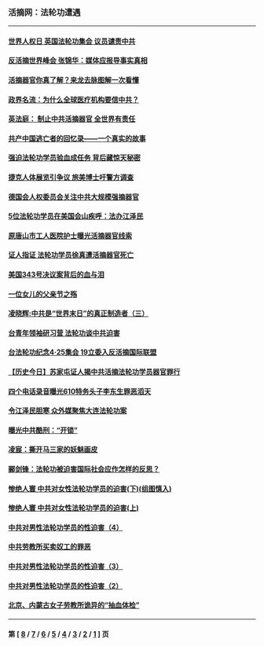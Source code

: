 ### 活摘网：法轮功遭遇
---
#### [世界人权日 英国法轮功集会 议员谴责中共](../../pages/nf5881/n13431763.md?03060430) 
#### [反活摘世界峰会 张锦华：媒体应报导事实真相](../../pages/nf5881/n13278502.md?03060430) 
#### [活摘器官你真了解？来龙去脉图解一次看懂](../../pages/nf5881/n13013820.md?03060430) 
#### [政界名流：为什么全球医疗机构要信中共？](../../pages/nf5881/n11945479.md?03060430) 
#### [英法庭： 制止中共活摘器官 全世界有责任](../../pages/nf5881/n11330691.md?03060430) 
#### [共产中国逃亡者的回忆录——一个真实的故事](../../pages/nf5881/n10918649.md?03060430) 
#### [强迫法轮功学员验血成任务 背后藏惊天秘密](../../pages/nf5881/n4252384.md?03060430) 
#### [捷克人体展览引争议 旅美博士吁警方调查](../../pages/nf5881/n9429187.md?03060430) 
#### [德国会人权委员会关注中共大规模强摘器官](../../pages/nf5881/n8418950.md?03060430) 
#### [5位法轮功学员在美国会山疾呼：法办江泽民](../../pages/nf5881/n8101519.md?03060430) 
#### [原唐山市工人医院护士曝光活摘器官线索](../../pages/nf5881/n8076384.md?03060430) 
#### [证人指证 法轮功学员徐真遭活摘器官死亡](../../pages/nf5881/n8042467.md?03060430) 
#### [美国343号决议案背后的血与泪](../../pages/nf5881/n8020684.md?03060430) 
#### [一位女儿的父亲节之殇](../../pages/nf5881/n8014122.md?03060430) 
#### [凌晓辉:中共是“世界末日”的真正制造者（三）](../../pages/nf5881/n4210333.md?03060430) 
#### [台青年领袖研习营 法轮功谈中共迫害](../../pages/nf5881/n4141857.md?03060430) 
#### [台法轮功纪念4‧25集会 19立委入反活摘国际联盟](../../pages/nf5881/n4141821.md?03060430) 
#### [【历史今日】苏家屯证人揭中共活摘法轮功学员器官罪行](../../pages/nf5881/n4135912.md?03060430) 
#### [四个电话录音曝光610特务头子李东生罪恶滔天](../../pages/nf5881/n4040060.md?03060430) 
#### [令江泽民胆寒 众外媒聚焦大连法轮功案](../../pages/nf5881/n3932671.md?03060430) 
#### [曝光中共酷刑：“开锁”](../../pages/nf5881/n3889373.md?03060430) 
#### [凌宸：撕开马三家的妖魅画皮](../../pages/nf5881/n3849369.md?03060430) 
#### [郦剑锋：法轮功被迫害国际社会应作怎样的反思？](../../pages/nf5881/n3824560.md?03060430) 
#### [惨绝人寰 中共对女性法轮功学员的迫害(下)(组图慎入)](../../pages/nf5881/n3816285.md?03060430) 
#### [惨绝人寰 中共对女性法轮功学员的迫害(上)](../../pages/nf5881/n3815374.md?03060430) 
#### [中共对男性法轮功学员的性迫害（4）](../../pages/nf5881/n3769144.md?03060430) 
#### [中共劳教所买卖奴工的罪恶](../../pages/nf5881/n3769378.md?03060430) 
#### [中共对男性法轮功学员的性迫害（3）](../../pages/nf5881/n3768231.md?03060430) 
#### [中共对男性法轮功学员的性迫害（2）](../../pages/nf5881/n3767211.md?03060430) 
#### [北京、内蒙古女子劳教所诡异的“抽血体检”](../../pages/nf5881/n3753158.md?03060430) 

---
#### 第 [ [8](./8.md?03060430) / [7](./7.md?03060430) / [6](./6.md?03060430) / [5](./5.md?03060430) / [4](./4.md?03060430) / [3](./3.md?03060430) / [2](./2.md?03060430) / [1](./1.md?03060430) ] 页
